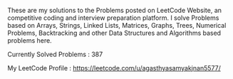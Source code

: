 These are my solutions to the Problems posted on LeetCode Website, an competitive coding and interview preparation platform. 
I solve Problems based on Arrays, Strings, Linked Lists, Matrices, Graphs, Trees, Numerical Problems, Backtracking and other Data Structures and Algorithms based problems here.

Currently Solved Problems : 387

My LeetCode Profile : https://leetcode.com/u/agasthyasamyakjnan5577/
